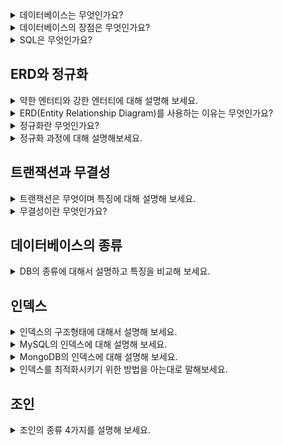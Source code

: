 <details>
<summary> 데이터베이스는 무엇인가요? </summary>
<div markdown="1">
  <br>
 
  데이터베이스는 일정한 규칙을 통해 구조화되어 저장되는 데이터의 모음입니다. <br> 
  
해당 데이터베이스를 제어, 관리하는 통합 시스템을 DBMS(DataBase Management System)이라고 하며 
  데이터들은 특정 DBMS마다 정의된 쿼리 언어(query language)를 통해 삽입, 삭제, 수정, 조회 등을 수행할 수 있습니다. <br>
데이터베이스는 실시간 접근과 동시 공유가 가능합니다.

  
</div>
</details>

<details>
<summary> 데이터베이스의 장점은 무엇인가요? </summary>
<div markdown="1">
  <br>
 
- 데이터는 구조적으로 저장되므로 중복성이 제거됩니다.
- 데이터의 유효성을 검사할 수 있고 데이터베이스에 대한 액세스 제어를 제공합니다.
- 데이터 백업 및 복구를 제공합니다.
- 여러 사용자 인터페이스를 제공합니다.
  
</div>
</details>
  
  <details>
<summary> SQL은 무엇인가요? </summary>
<div markdown="1">
  <br>
 
SQL은 Structed Query Language로 DBMS에서 데이터를 관리하고 처리하기 위해 설계된 언어입니다.

- **DDL (데이터 정의 언어)** : 데이터의 구조를 정의하는 데 사용됩니다. 데이터베이스의 DDL 명령에 의해 수행 된 변경 사항이 자동커밋되고 영구적으로 저장됩니다. <br>
  `CREATE` `ALTER` `DROP` `RENAME` `TRUNCATE` 
- **DML (데이터 조작 언어)** : 데이터를 조작하는 데 사용됩니다. 자동 커밋되지 않으며 롤백 할 수 있습니다. <br>
  `SELECT` `INSERT` `UPDATE` `DELETE`
- **DCL (데이터 제어 언어)** : 데이터 액세스 권한 취소와 같이 데이터의 가시성을 제어하는 데 사용됩니다. <br>
  `GRANT` `REVOKE`
- **TCL (트랜잭션 제어어)** : 논리적인 작업의 단위를 묶어서 DML에 의해 조작된 결과를 작업단위(트랜잭션) 별로 제어하는 명령어를 말합니다. <br>
  `COMMIT` `ROLLBACK` `SAVEPOINT`
  
</div>
</details>

## ERD와 정규화
 <details>
<summary> 약한 엔터티와 강한 엔터티에 대해 설명해 보세요. </summary>
<div markdown="1">
  <br>
 
약한 엔터티는 혼자서 존재하지 못하고 특정 엔터티의 존재 여부에 따라 종속적인 것을 말합니다.  <br>
그리고 그 특정 엔터티는 강한 엔터티를 말합니다.
  
</div>
</details>

 <details>
<summary> ERD(Entity Relationship Diagram)를 사용하는 이유는 무엇인가요? </summary>
<div markdown="1">
  <br>
 
ERD는 데이터베이스를 구축할 때 가장 기초적인 뼈대 역할을 하며 릴레이션 간의 관계들을 정의한 것입니다. <br>
`시스템의 요구사항`을 기반으로 작성되며 ERD를 기반으로 DB를 구축해야 설계도 역할이 됩니다.
  
</div>
</details>

 <details>
<summary> 정규화란 무엇인가요? </summary>
<div markdown="1">
  <br>
 
릴레이션 간의 잘못된 종속 관계로 인해 `데이터베이스 이상 현상`이 일어나서 이를 해결하거나, 저장 공간을 효율적으로 사용하기 위해 릴레이션을 여러 개로 분리하는 것을 말합니다.
  
</div>
</details>

 <details>
<summary> 정규화 과정에 대해 설명해보세요. </summary>
<div markdown="1">
  <br>
  
- **제1정규형** : 릴레이션의 모든 `도메인이 더 이상 분해될 수 없는 원자값(automic value)`만으로 구성되도록 분해합니다.
- **제2정규형** : 제1정규형을 만족하고, 기본키가 아닌 모든 속성이 `기본키에 완전 함수종속`될 수 있도록 분해합니다. == `부분함수 종속성 제거`
  <img src="https://user-images.githubusercontent.com/65750746/192483989-faff8341-dc43-43df-8f96-2d9885776b48.png" width="700" height="500"/>

- **제3정규형** : 제2정규형을 만족하고, `기본키가 아닌 모든 속성이 이행적 함수 종속을 만족하지 않도록` 분해합니다. 
  - 이행적 함수종속 : A→B, B→C 가 성립할 때 A→C가 성립되는 것 <br> 
  <img src="https://user-images.githubusercontent.com/65750746/192485274-91bc75e8-9af4-420f-9166-aac491a95d1b.png" width="700" height="500"/>
- **BCNF정규형** : 제3정규형을 만족하고, 결정자가 후보키가 아닌 함수 종속 관계를 제거하여 릴레이션의 모든 결정자가 후보키가 되도록 분해합니다.
  <img src="https://user-images.githubusercontent.com/65750746/192485840-fbdf1cd4-0404-416a-bda8-8917b9689882.png" width="700" height="500"/>
</div>
</details>

## 트랜잭션과 무결성
 <details>
<summary> 트랜잭션은 무엇이며 특징에 대해 설명해 보세요. </summary>
<div markdown="1">
  <br>

  트랜잭션이란 데이터베이스에서 논리적 기능을 수행하기 위한 작업의 단위를 말합니다.

- **원자성** : all or nothing. 트랜잭션과 관련된 일이 모두 수행되거나 혹은 모두 수행되지 않는 것을 의미합니다. 트랜잭션을 커밋했는데, 문제가 발생하여 롤백하는 경우 해당 작업이 모두 수행되지 않음을 보장합니다.
    
- **일관성** : 허용된 방식으로만 데이터를 변경해야한다는 것을 의미합니다. 모든 데이터는 여러 가지 조건, 규칙에 따라 유효함을 가져야합니다.
    
- **격리성** : 트랜잭션 수행 시 서로 끼어들지 못한다는 것을 의미합니다. 여러 트랜잭션은 서로 격리되어 마치 순차적으로 실행되는 것처럼 작동되어야 합니다.
    
- **지속성** : 성공적으로 수행된 트랜잭션은 영원히 반영되어야 한다는 것을 의미합니다. 시스템 장애가 발생해도 원래 상태로 복구하는 회복 기능이 있어야 하고, 이를 위해 체크섬, 저널링(파일 시스템 또는 데이터베이스 시스템에 변경 사항을 반영하기 전에 로그를 남기는 것), 롤백 등의 기능을 제공합니다.
  
</div>
</details>

 <details>
<summary> 무결성이란 무엇인가요? </summary>
<div markdown="1">
  <br>

  데이터의 정확성, 일관성, 유효성을 유지하는 것을 말하며, 무결성이 유지되어야 데이터베이스에 저장된 데이터 값과 그 값에 해당하는 현실 세계의 실제 값이 일치하는 지에 대한 신뢰가 생깁니다.
  
</div>
</details>

## 데이터베이스의 종류
 <details>
<summary> DB의 종류에 대해서 설명하고 특징을 비교해 보세요. </summary>
<div markdown="1">
  <br>

 RDS(관계형 데이터베이스)는 대표적으로 MySQL이 있고, NoSQL(비관계형 데이터베이스)은 MongoDB가 있습니다.
- **MySQL** : 대부분의 운영체제와 호환되며 현재 가장 많이 사용되는 오픈소스 관계형 DBMS입니다. MySQL 코드는 대량의 트래픽을 처리할 수 있기 때문에 대규모 웹 사이트 및 웹 애플리케이션에 널리 사용됩니다.
  - 구조 : 레코드-테이블-데이터베이스
- **NoSQL** : 요구 사항에 맞게 최적화된 저장소 모델을 사용하고 데이터를 저장할 때 SQL문이 아닌 다른 프로그래밍 언어 및 구문을 사용합니다.
  - 구조 : 도큐먼트-컬렉션-데이터베이스  
</div>
</details>

## 인덱스
<details>
<summary> 인덱스의 구조형태에 대해서 설명해 보세요. </summary>
<div markdown="1">
  <br>

인덱스는 `B-트리`라는 자료구조로 이루어져 있습니다. 루트노드, 리프노드 그리고 루트노드와 리프노드 사이에 있는 브랜치노드로 나뉩니다. <br>
하나의 데이터를 찾는다고 하면 전체 테이블을 탐색하는 것이 아니라 데이터가 있을 법한 리프노드로 들어가면 데이터를 탐색합니다.
</div>
</details>

<details>
<summary> MySQL의 인덱스에 대해 설명해 보세요. </summary>
<div markdown="1">
  <br>

클러스터형 인덱스와 세컨더리 인덱스가 있으며, `클러스터형 인덱스`는 테이블마다 하나씩 설정할 수 있습니다. primary key 옵션으로 기본키로 만들면 클러스터형 인덱스를 생성할 수 있습니다.
기본키로 만들지 않고 unique not null 옵션을 붙이면 클러스터형 인덱스로 만들 수 있습니다. <br><br>
`세컨더리 인덱스`는 create index.. 명령 기반으로 만들 수 있습니다. 보조 인덱스로 여러 개의 필드 값을 기반으로 쿼리를 많이 보낼 때 생성합니다. 하나의 인덱스만 만들 것이라면 클러스터형 인덱스를 사용하는 것이 성능이 좋습니다.
</div>
</details>

 <details>
<summary> MongoDB의 인덱스에 대해 설명해 보세요. </summary>
<div markdown="1">
  <br>

도큐먼트를 만들면 자동으로 `ObjectID`가 형성되고, 해당 키가 기본키로 설정됩니다. <br>
세컨더리키도 부가적으로 설정해서 기본키와 세컨더리키를 같이 쓰는 복합 인덱스를 설정할 수 있습니다.
</div>
</details>

 <details>
<summary> 인덱스를 최적화시키기 위한 방법을 아는대로 말해보세요. </summary>
<div markdown="1">
  <br>

1) 쿼리에 있는 필드에 인덱스를 무작정 다 설정하는 것은 좋지 않습니다. 또한 컬렉션에서 가져와야 하는 양이 많을수록 인덱스를 사용하는 것은 비효율적입니다. 

2) 서비스에서 사용하는 객체의 깊이, 테이블의 양이 각각 다르기 때문에 서비스 특징에 따라 최적화 방법은 달라집니다. 따라서 늘 테스팅하는 것이 중요합니다. explain()함수를 통해 인덱스를 만들고 쿼리를 보낸 이후에 테스팅을 하며 걸리는 시간을 최소화합니다.

3) 보통 여러 필드를 기반으로 조회할 때 복합 인덱스를 생성하는데, 이 인덱스는 [ 같음, 정렬, 다중 값, 카디널리티 ] 순으로 생성합니다.
</div>
</details>

## 조인
 <details>
<summary> 조인의 종류 4가지를 설명해 보세요. </summary>
<div markdown="1">
  <br>

1. `내부조인(inner join)` : 왼쪽 테이블과 오른쪽 테이블의 두 행이 모두 일치하는 부분만 표기합니다.
2. `왼쪽조인(left join)` : 왼쪽테이블의 모든 행이 결과테이블에 표기됩니다.
3. `오른쪽조인(right join)` : 오른쪽 테이블의 모든 행이 결과 테이블에 표기됩니다.
4. `합집합 조인(full outer join)` : 두 개의 테이블을 기반으로 조인 조건에 만족하지 않는 행까지 모두 표기합니다.
</div>
</details>
